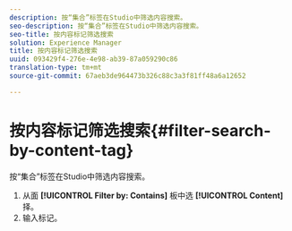 ```yaml
---
description: 按“集合”标签在Studio中筛选内容搜索。
seo-description: 按“集合”标签在Studio中筛选内容搜索。
seo-title: 按内容标记筛选搜索
solution: Experience Manager
title: 按内容标记筛选搜索
uuid: 093429f4-276e-4e98-ab39-87a059290c86
translation-type: tm+mt
source-git-commit: 67aeb3de964473b326c88c3a3f81ff48a6a12652

---
```



# 按内容标记筛选搜索{#filter-search-by-content-tag}

按“集合”标签在Studio中筛选内容搜索。

1. 从面 **[!UICONTROL Filter by: Contains]** 板中选 **[!UICONTROL Content]** 择。
1. 输入标记。
